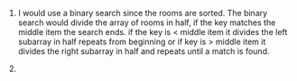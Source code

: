 1. I would use a binary search since the rooms are sorted. The binary search would divide the array of rooms in half, if the key matches the middle item the search ends. if the key is < middle item it divides the left subarray in half repeats from beginning or if key is > middle item it divides the right subarray in half and repeats until a match is found.

2. 